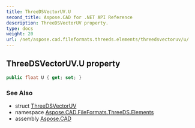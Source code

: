 ```yaml
---
title: ThreeDSVectorUV.U
second_title: Aspose.CAD for .NET API Reference
description: ThreeDSVectorUV property. 
type: docs
weight: 20
url: /net/aspose.cad.fileformats.threeds.elements/threedsvectoruv/u/
---
```

## ThreeDSVectorUV.U property

```csharp
public float U { get; set; }
```

### See Also

* struct [ThreeDSVectorUV](../)
* namespace [Aspose.CAD.FileFormats.ThreeDS.Elements](../../threedsvectoruv/)
* assembly [Aspose.CAD](../../../)



